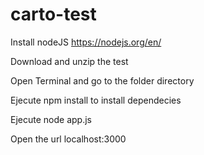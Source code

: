 # carto-test

Install nodeJS https://nodejs.org/en/

Download and unzip the test 

Open Terminal and go to the folder directory

Ejecute npm install to install dependecies

Ejecute node app.js

Open the url localhost:3000
